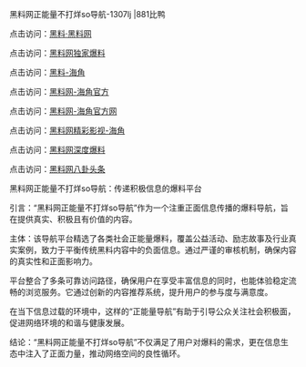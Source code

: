 黑料网正能量不打烊so导航-1307lj |881比鸭

点击访问：<a href="https://heiliaolvzlu3.pages.dev">黑料·黑料网</a>

点击访问：<a href="https://heiliaoyvnrda.pages.dev">黑料网独家爆料</a>

点击访问：<a href="https://heiliaoxfe5rb.pages.dev">黑料-海角</a>

点击访问：<a href="https://heiliao9wsbg3.pages.dev">黑料网-海角官方</a>

点击访问：<a href="https://heiliaokof3cy.pages.dev">黑料网-海角官方网</a>

点击访问：<a href="https://heiliao5s28gk.pages.dev">黑料网精彩影视-海角</a>

点击访问：<a href="https://heiliao3gvg9x.pages.dev">黑料网深度爆料</a>

点击访问：<a href="https://heiliaoryrhyu.pages.dev">黑料网八卦头条</a>

黑料网正能量不打烊so导航：传递积极信息的爆料平台

引言：“黑料网正能量不打烊so导航”作为一个注重正面信息传播的爆料导航，旨在提供真实、积极且有价值的内容。

主体：该导航平台精选了各类社会正能量爆料，覆盖公益活动、励志故事及行业真实案例，致力于平衡传统黑料内容中的负面信息。通过严谨的审核机制，确保内容的真实性和正面影响力。

平台整合了多条可靠访问路径，确保用户在享受丰富信息的同时，也能体验稳定流畅的浏览服务。它通过创新的内容推荐系统，提升用户的参与度与满意度。

在当下信息过载的环境中，这样的“正能量导航”有助于引导公众关注社会积极面，促进网络环境的和谐与健康发展。

结论：“黑料网正能量不打烊so导航”不仅满足了用户对爆料的需求，更在信息生态中注入了正面力量，推动网络空间的良性循环。
